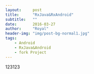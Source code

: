 ```yaml
---
layout:     post
title:      "RxJava&RxAndroid"
subtitle:   ""
date:       2016-03-27
author:     "Royal"
header-img: "img/post-bg-normal1.jpg"
tags:
    - Android
    - RxJava&Android
    - fork Project
---
```

123123